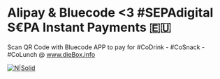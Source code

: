 # Alipay & Bluecode <3 #SEPAdigital S€PA Instant Payments 🇪🇺

Scan QR Code with Bluecode APP to pay for #CoDrink - #CoSnack - #CoLunch @ www.dieBox.info

[![N|Solid](https://Github.com/SEPAdigital/SOFORT.jetzt/tree/master/docs/bluecode/bluecode-miniapp-CoWork-CoDrint-A3315326399A4DD98F97226B2C8DBECC.png)](https://bluecode.eu#🇪🇺💸🏬)
